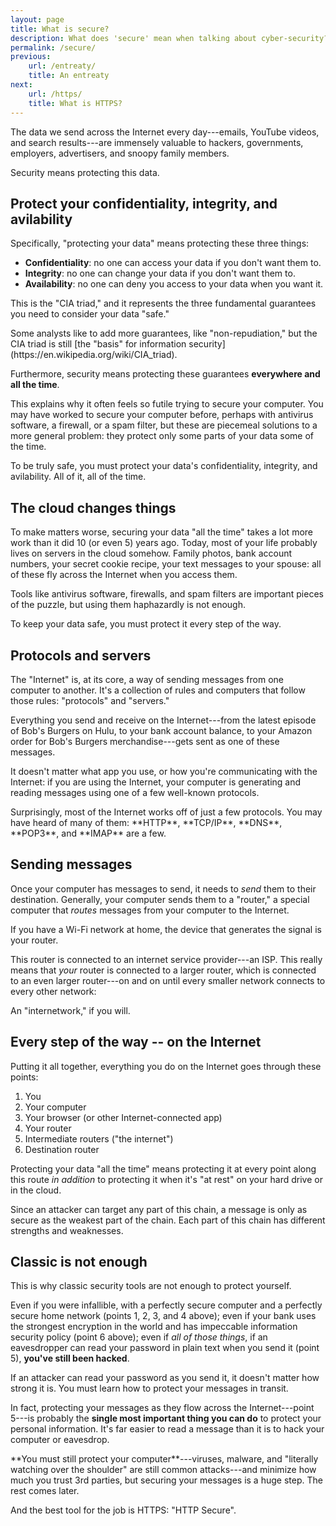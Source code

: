 ```yaml
---
layout: page
title: What is secure?
description: What does 'secure' mean when talking about cyber-security?
permalink: /secure/
previous:
    url: /entreaty/
    title: An entreaty
next:
    url: /https/
    title: What is HTTPS?
---
```


The data we send across the Internet every day---emails, YouTube videos, and search results---are immensely valuable to hackers, governments, employers, advertisers, and snoopy family members.

Security means protecting this data.

## Protect your confidentiality, integrity, and avilability

Specifically, "protecting your data" means protecting these three things:

* **Confidentiality**: no one can access your data if you don't want them to.
* **Integrity**: no one can change your data if you don't want them to.
* **Availability**: no one can deny you access to your data when you want it.

This is the "CIA triad," and it represents the three fundamental guarantees you need to consider your data "safe."

<aside class="sidenote">
Some analysts like to add more guarantees, like "non-repudiation," but the CIA triad is still [the "basis" for information security](https://en.wikipedia.org/wiki/CIA_triad).
</aside>

Furthermore, security means protecting these guarantees **everywhere and all the time**.

This explains why it often feels so futile trying to secure your computer. You may have worked to secure your computer before, perhaps with antivirus software, a firewall, or a spam filter, but these are piecemeal solutions to a more general problem: they protect only some parts of your data some of the time.

To be truly safe, you must protect your data's confidentiality, integrity, and avilability. All of it, all of the time.

## The cloud changes things

To make matters worse, securing your data "all the time" takes a lot more work than it did 10 (or even 5) years ago. Today, most of your life probably lives on servers in the cloud somehow. Family photos, bank account numbers, your secret cookie recipe, your text messages to your spouse: all of these fly across the Internet when you access them.

Tools like antivirus software, firewalls, and spam filters are important pieces of the puzzle, but using them haphazardly is not enough. 

To keep your data safe, you must protect it every step of the way.

## Protocols and servers

The "Internet" is, at its core, a way of sending messages from one computer to another. It's a collection of rules and computers that follow those rules: "protocols" and "servers."

Everything you send and receive on the Internet---from the latest episode of Bob's Burgers on Hulu, to your bank account balance, to your Amazon order for Bob's Burgers merchandise---gets sent as one of these messages. 

It doesn't matter what app you use, or how you're communicating with the Internet: if you are using the Internet, your computer is generating and reading messages using one of a few well-known protocols.

<aside class="sidenote">
Surprisingly, most of the Internet works off of just a few protocols. You may have heard of many of them: **HTTP**, **TCP/IP**, **DNS**, **POP3**, and **IMAP** are a few.
</aside>

## Sending messages

Once your computer has messages to send, it needs to *send* them to their destination. Generally, your computer sends them to a "router," a special computer that *routes* messages from your computer to the Internet. 

<aside class="sidenote">
If you have a Wi-Fi network at home, the device that generates the signal is your router.
</aside>

This router is connected to an internet service provider---an ISP. This really means that *your* router is connected to a larger router, which is connected to an even larger router---on and on until every smaller network connects to every other network:

An "internetwork," if you will.

## Every step of the way -- on the Internet

Putting it all together, everything you do on the Internet goes through these points:

1. You
2. Your computer
3. Your browser (or other Internet-connected app)
4. Your router
5. Intermediate routers ("the internet")
6. Destination router

Protecting your data "all the time" means protecting it at every point along this route *in addition* to protecting it when it's "at rest" on your hard drive or in the cloud.

Since an attacker can target any part of this chain, a message is only as secure as the weakest part of the chain. Each part of this chain has different strengths and weaknesses.

## Classic is not enough

This is why classic security tools are not enough to protect yourself. 

Even if you were infallible, with a perfectly secure computer and a perfectly secure home network (points 1, 2, 3, and 4 above); even if your bank uses the strongest encryption in the world and has impeccable information security policy (point 6 above); even if *all of those things*, if an eavesdropper can read your password in plain text when you send it (point 5), **you've still been hacked**.

If an attacker can read your password as you send it, it doesn't matter how strong it is. You must learn how to protect your messages in transit.

In fact, protecting your messages as they flow across the Internet---point 5---is probably the **single most important thing you can do** to protect your personal information. It's far easier to read a message than it is to hack your computer or eavesdrop.

<aside class="sidenote">
**You must still protect your computer**---viruses, malware, and "literally watching over the shoulder" are still common attacks---and minimize how much you trust 3rd parties, but securing your messages is a huge step. The rest comes later.
</aside>

And the best tool for the job is HTTPS: "HTTP Secure".

<!-- TODO https://www.youtube.com/watch?v=GqmQg-cszw4 -->